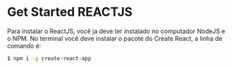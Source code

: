 # Get Started REACTJS

Para instalar o ReactJS, você ja deve ter instalado no computador NodeJS e o NPM. No terminal você deve instalar o pacote do Create React, a linha de comando é:



```bash
$ npm i -g create-react-app
```





